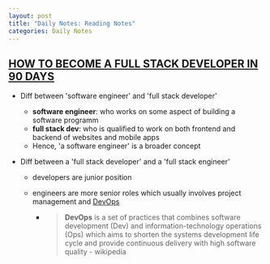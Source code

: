 ```yaml
---
layout: post
title: "Daily Notes: Reading Notes"
categories: Daily Notes
---
```


## [HOW TO BECOME A FULL STACK DEVELOPER IN 90 DAYS](https://skillcrush.com/blog/how-to-become-a-full-stack-developer/)

- Diff between 'software engineer' and 'full stack developer'
  - **software engineer**: who works on some aspect of building a software programm
  - **full stack dev**: who is qualified to work on both frontend and backend of websites and mobile apps  
  - Hence, 'a software engineer' is a broader concept

- Diff between a 'full stack developer' and a 'full stack engineer'
    - developers are junior position
    - engineers are more senior roles which usually involves project management and [DevOps](https://en.wikipedia.org/wiki/DevOps)
        
        - >**DevOps** is a set of practices that combines software development (Dev) and information-technology operations (Ops) which aims to shorten the systems development life cycle and provide continuous delivery with high software quality - wikipedia
